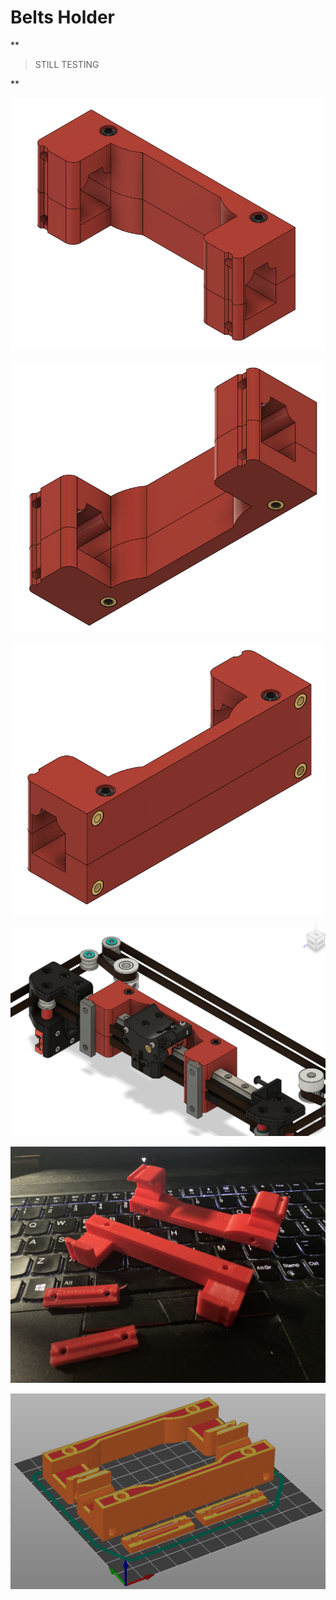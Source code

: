 
Belts Holder
============

**

> STILL TESTING

**


![1](./Images/bh1.png?raw=true)


![2](./Images/bh2.png?raw=true)


![3](./Images/bh3.png?raw=true)


![4](./Images/bh4.png?raw=true)


![5](./Images/bh5.png?raw=true)


![6](./Images/bh6.png?raw=true)

